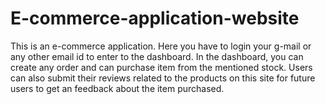 # E-commerce-application-website

This is an e-commerce application. Here you have to login your g-mail or any other email id to enter to the dashboard. In the dashboard, you can create any order and can purchase item from the mentioned stock. Users can also submit their reviews related to the products on this site for future users to get an feedback about the item purchased.
